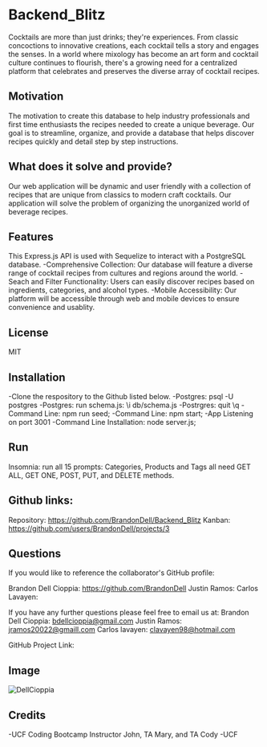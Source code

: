 # Backend_Blitz
Cocktails are more than just drinks; they're experiences. From classic concoctions to innovative creations, each cocktail tells a story and engages the senses. In a world where mixology has become an art form and cocktail culture continues to flourish, there's a growing need for a centralized platform that celebrates and preserves the diverse array of cocktail recipes.

## Motivation
The motivation to create this database to help industry professionals and first time enthusiasts the recipes needed to create a unique beverage. Our goal is to streamline, organize, and provide a database that helps discover recipes quickly and detail step by step instructions. 

## What does it solve and provide?
Our web application will be dynamic and user friendly with a collection of recipes that are unique from classics to modern craft cocktails. Our application will solve the problem of organizing the unorganized world of beverage recipes. 

## Features
This Express.js API is used with Sequelize to interact with a PostgreSQL database.
-Comprehensive Collection: Our database will feature a diverse range of cocktail recipes from cultures and regions around the world.
-Seach and Filter Functionality: Users can easily discover recipes based on ingredients, categories, and alcohol types. 
-Mobile Accessibility: Our platform will be accessible through web and mobile devices to ensure convenience and usablity. 


## License
MIT

## Installation 
-Clone the respository to the Github listed below. 
-Postgres: psql -U postgres
-Postgres: run schema.js:  \i db/schema.js
-Postrgres: quit \q
-Command Line: npm run seed;
-Command Line: npm start;
-App Listening on port 3001
-Command Line Installation: node server.js;


## Run  
Insomnia: run all 15 prompts: Categories, Products and Tags all need GET ALL, GET ONE, POST, PUT, and DELETE methods.
    
## Github links: 
Repository: https://github.com/BrandonDell/Backend_Blitz
Kanban: https://github.com/users/BrandonDell/projects/3

## Questions
If you would like to reference the collaborator's GitHub profile:

Brandon Dell Cioppia: https://github.com/BrandonDell
Justin Ramos:
Carlos Lavayen:  

If you have any further questions please feel free to email us at: 
Brandon Dell Cioppia: bdellcioppia@gmail.com
Justin Ramos: jramos20022@gmaill.com
Carlos lavayen: clavayen98@hotmail.com

GitHub Project Link: 
## Image
![DellCioppia]()
## Credits
-UCF Coding Bootcamp Instructor John, TA Mary, and TA Cody
-UCF 